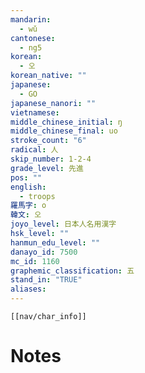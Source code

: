 ```yaml
---
mandarin:
  - wǔ
cantonese:
  - ng5
korean:
  - 오
korean_native: ""
japanese:
  - GO
japanese_nanori: ""
vietnamese:
middle_chinese_initial: ŋ
middle_chinese_final: uo
stroke_count: "6"
radical: 人
skip_number: 1-2-4
grade_level: 先進
pos: ""
english:
  - troops
羅馬字: o
韓文: 오
joyo_level: 日本人名用漢字
hsk_level: ""
hanmun_edu_level: ""
danayo_id: 7500
mc_id: 1160
graphemic_classification: 五
stand_in: "TRUE"
aliases:
---
```

```meta-bind-embed
[[nav/char_info]]
```

# Notes
